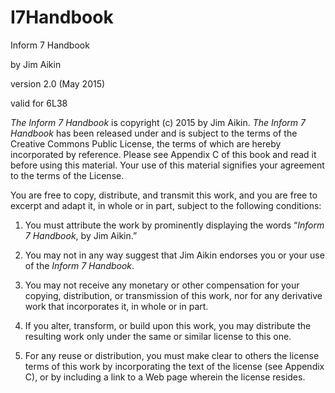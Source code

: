 # I7Handbook

Inform 7 Handbook

by Jim Aikin

version 2.0 (May 2015)

valid for 6L38

_The Inform 7 Handbook_ is copyright (c) 2015 by Jim Aikin. _The Inform 7 Handbook_ has been released under and is subject to the terms of the Creative Commons Public License, the terms of which are hereby incorporated by reference. Please see Appendix C of this book and read it before using this material. Your use of this material signifies your agreement to the terms of the License.

You are free to copy, distribute, and transmit this work, and you are free to excerpt and adapt it, in whole or in part, subject to the following conditions:

1) You must attribute the work by prominently displaying the words “_Inform 7 Handbook_, by Jim Aikin.”

2) You may not in any way suggest that Jim Aikin endorses you or your use of the _Inform 7 Handbook_.

3) You may not receive any monetary or other compensation for your copying, distribution, or transmission of this work, nor for any derivative work that incorporates it, in whole or in part.

4) If you alter, transform, or build upon this work, you may distribute the resulting work only under the same or similar license to this one.

5) For any reuse or distribution, you must make clear to others the license terms of this work by incorporating the text of the license (see Appendix C), or by including a link to a Web page wherein the license resides.
